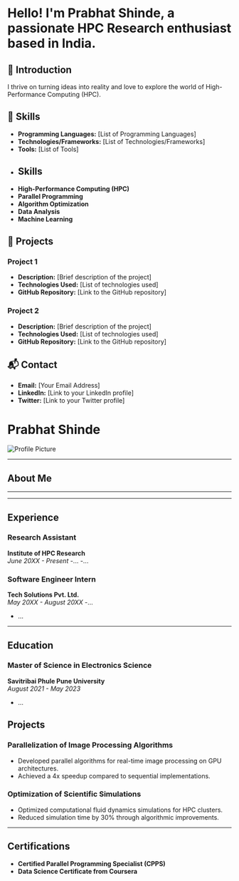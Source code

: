 # Hello! I'm Prabhat Shinde, a passionate HPC Research enthusiast based in India.
## 🌟 Introduction
 I thrive on turning ideas into reality and love to explore the world of High-Performance Computing (HPC).
## 🚀 Skills
- **Programming Languages:** [List of Programming Languages]
- **Technologies/Frameworks:** [List of Technologies/Frameworks]
- **Tools:** [List of Tools]
- ## Skills
- **High-Performance Computing (HPC)**
- **Parallel Programming**
- **Algorithm Optimization**
- **Data Analysis**
- **Machine Learning**


## 💼 Projects
### Project 1
- **Description:** [Brief description of the project]
- **Technologies Used:** [List of technologies used]
- **GitHub Repository:** [Link to the GitHub repository]

### Project 2
- **Description:** [Brief description of the project]
- **Technologies Used:** [List of technologies used]
- **GitHub Repository:** [Link to the GitHub repository]

## 📬 Contact
- **Email:** [Your Email Address]
- **LinkedIn:** [Link to your LinkedIn profile]
- **Twitter:** [Link to your Twitter profile]

# Prabhat Shinde
![Profile Picture](link_to_profile_picture.png)

---

## About Me

---


---

## Experience
### Research Assistant
**Institute of HPC Research**  
*June 20XX - Present*
-...
-...
### Software Engineer Intern
**Tech Solutions Pvt. Ltd.**  
*May 20XX - August 20XX*
-...
- ...

---

## Education
### Master of Science in Electronics Science
**Savitribai Phule Pune University**  
*August 2021 - May 2023*
- ...


## Projects
### Parallelization of Image Processing Algorithms
- Developed parallel algorithms for real-time image processing on GPU architectures.
- Achieved a 4x speedup compared to sequential implementations.

### Optimization of Scientific Simulations
- Optimized computational fluid dynamics simulations for HPC clusters.
- Reduced simulation time by 30% through algorithmic improvements.

---

## Certifications
- **Certified Parallel Programming Specialist (CPPS)**
- **Data Science Certificate from Coursera**
